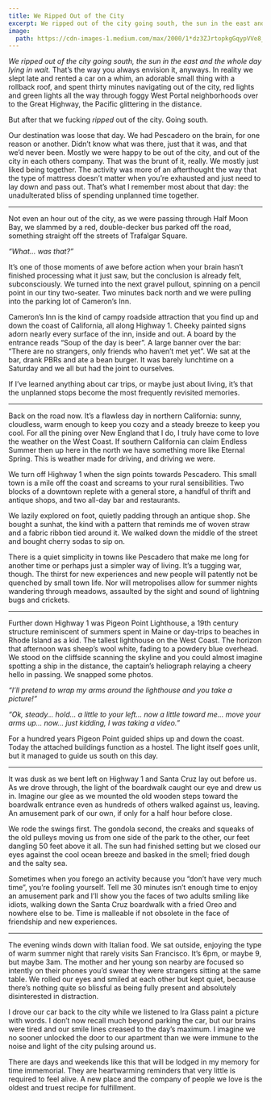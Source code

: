 ```yaml
---
title: We Ripped Out of the City
excerpt: We ripped out of the city going south, the sun in the east and the whole day lying in wait. That’s the way you always envision it, anyways. In reality we slept late and rented a car on a whim.
image:
  path: https://cdn-images-1.medium.com/max/2000/1*dz3ZJrtopkgGqypVVe8_JQ.jpeg
---
```


*We ripped out of the city going south, the sun in the east and the whole day lying in wait.* That’s the way you always envision it, anyways. In reality we slept late and rented a car on a whim, an adorable small thing with a rollback roof, and spent thirty minutes navigating out of the city, red lights and green lights all the way through foggy West Portal neighborhoods over to the Great Highway, the Pacific glittering in the distance.

But after that we fucking *ripped* out of the city. Going south.

Our destination was loose that day. We had Pescadero on the brain, for one reason or another. Didn’t know what was there, just that it was, and that we’d never been. Mostly we were happy to be out of the city, and out of the city in each others company. That was the brunt of it, really. We mostly just liked being together. The activity was more of an afterthought the way that the type of mattress doesn’t matter when you’re exhausted and just need to lay down and pass out. That’s what I remember most about that day: the unadulterated bliss of spending unplanned time together.

---

Not even an hour out of the city, as we were passing through Half Moon Bay, we slammed by a red, double-decker bus parked off the road, something straight off the streets of Trafalgar Square.

*“What… was that?”*

It’s one of those moments of awe before action when your brain hasn’t finished processing what it just saw, but the conclusion is already felt, subconsciously. We turned into the next gravel pullout, spinning on a pencil point in our tiny two-seater. Two minutes back north and we were pulling into the parking lot of Cameron’s Inn.

Cameron’s Inn is the kind of campy roadside attraction that you find up and down the coast of California, all along Highway 1. Cheeky painted signs adorn nearly every surface of the inn, inside and out. A board by the entrance reads “Soup of the day is beer”. A large banner over the bar: “There are no strangers, only friends who haven’t met yet”. We sat at the bar, drank PBRs and ate a bean burger. It was barely lunchtime on a Saturday and we all but had the joint to ourselves.

If I’ve learned anything about car trips, or maybe just about living, it’s that the unplanned stops become the most frequently revisited memories.

---

Back on the road now. It’s a flawless day in northern California: sunny, cloudless, warm enough to keep you cozy and a steady breeze to keep you cool. For all the pining over New England that I do, I truly have come to love the weather on the West Coast. If southern California can claim Endless Summer then up here in the north we have something more like Eternal Spring. This is weather made for driving, and driving we were.

We turn off Highway 1 when the sign points towards Pescadero. This small town is a mile off the coast and screams to your rural sensibilities. Two blocks of a downtown replete with a general store, a handful of thrift and antique shops, and two all-day bar and restaurants.

We lazily explored on foot, quietly padding through an antique shop. She bought a sunhat, the kind with a pattern that reminds me of woven straw and a fabric ribbon tied around it. We walked down the middle of the street and bought cherry sodas to sip on.

There is a quiet simplicity in towns like Pescadero that make me long for another time or perhaps just a simpler way of living. It’s a tugging war, though. The thirst for new experiences and new people will patently not be quenched by small town life. Nor will metropolises allow for summer nights wandering through meadows, assaulted by the sight and sound of lightning bugs and crickets.

---

Further down Highway 1 was Pigeon Point Lighthouse, a 19th century structure reminiscent of summers spent in Maine or day-trips to beaches in Rhode Island as a kid. The tallest lighthouse on the West Coast. The horizon that afternoon was sheep’s wool white, fading to a powdery blue overhead. We stood on the cliffside scanning the skyline and you could almost imagine spotting a ship in the distance, the captain’s heliograph relaying a cheery hello in passing. We snapped some photos.

*“I’ll pretend to wrap my arms around the lighthouse and you take a picture!”*

*“Ok, steady… hold… a little to your left… now a little toward me… move your arms up… now… just kidding, I was taking a video.”*

For a hundred years Pigeon Point guided ships up and down the coast. Today the attached buildings function as a hostel. The light itself goes unlit, but it managed to guide us south on this day.

---

It was dusk as we bent left on Highway 1 and Santa Cruz lay out before us. As we drove through, the light of the boardwalk caught our eye and drew us in. Imagine our glee as we mounted the old wooden steps toward the boardwalk entrance even as hundreds of others walked against us, leaving. An amusement park of our own, if only for a half hour before close.

We rode the swings first. The gondola second, the creaks and squeaks of the old pulleys moving us from one side of the park to the other, our feet dangling 50 feet above it all. The sun had finished setting but we closed our eyes against the cool ocean breeze and basked in the smell; fried dough and the salty sea.

Sometimes when you forego an activity because you “don’t have very much time”, you’re fooling yourself. Tell me 30 minutes isn’t enough time to enjoy an amusement park and I’ll show you the faces of two adults smiling like idiots, walking down the Santa Cruz boardwalk with a fried Oreo and nowhere else to be. Time is malleable if not obsolete in the face of friendship and new experiences.

---

The evening winds down with Italian food. We sat outside, enjoying the type of warm summer night that rarely visits San Francisco. It’s 6pm, or maybe 9, but maybe 3am. The mother and her young son nearby are focused so intently on their phones you’d swear they were strangers sitting at the same table. We rolled our eyes and smiled at each other but kept quiet, because there’s nothing quite so blissful as being fully present and absolutely disinterested in distraction.

I drove our car back to the city while we listened to Ira Glass paint a picture with words. I don’t now recall much beyond parking the car, but our brains were tired and our smile lines creased to the day’s maximum. I imagine we no sooner unlocked the door to our apartment than we were immune to the noise and light of the city pulsing around us.

There are days and weekends like this that will be lodged in my memory for time immemorial. They are heartwarming reminders that very little is required to feel alive. A new place and the company of people we love is the oldest and truest recipe for fulfillment.
